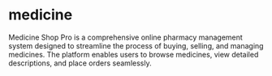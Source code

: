 # medicine
 Medicine Shop Pro is a comprehensive online pharmacy management system designed to streamline the process of buying, selling, and managing medicines. The platform enables users to browse medicines, view detailed descriptions, and place orders seamlessly.
